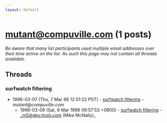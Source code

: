 ```yaml
---
layout: default
---
```


# mutant@compuville.com (1 posts)

_Be aware that many list participants used multiple email addresses over their time active on the list. As such this page may not contain all threads available._

## Threads

### surfwatch filtering
+ 1996-03-07 (Thu, 7 Mar 96 12:51:22 PST) - [surfwatch filtering](/archive/1996/03/7351922dd19b1c6f02095d969db4fbfd8ac9722c0057bacfaa3e9cf9952b8950) - _mutant@compuville.com_
  + 1996-03-08 (Sat, 9 Mar 1996 06:57:53 +0800) - [surfwatch filtering](/archive/1996/03/13aea62ccbbbb86f67aed35d1c5b0d2b175756570d4f44b860863d83cdefb20f) - _m5@dev.tivoli.com (Mike McNally)_

